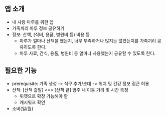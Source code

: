 ## 앱 소개

- 내 사랑 마루를 위한 앱
- 가족끼리 마루 정보 공유하기
- 정보: 산책, (식비, 용품, 병원비 등) 비용 등
  - 마루가 얼마나 산책을 했는지, 너무 부족하거나 많지는 않았는지를 가족끼리 공유하도록 한다.
  - 마루 사료, 간식, 용품, 병원비 등 얼마나 사용했는지 공유할 수 있도록 한다.

## 필요한 기능

- prerequisite: 가족 생성 -> 식구 추가/초대 -> 위치 및 건강 정보 접근 허용
- 산책: [산책 출발] <=> [산책 끝] 범주 내 이동 거리 및 시간 측정
  - 위젯으로 확장 가능해야 함
  - 캐시워크 확인
- 소비(일/월)
